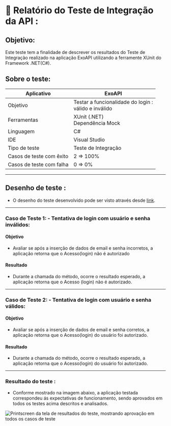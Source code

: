  # 📃 Relatório do Teste de Integração da API :

## **Objetivo**:
Este teste tem a finalidade de descrever os resultados do Teste de Integração realizado na aplicação ExoAPI utilizando a ferramente XUnit do Framework .NET(C#).

## **Sobre o teste**:

|Aplicativo| ExoAPI |
|----------------|----------|
| Objetivo| Testar a funcionalidade do login : <br> válido e inválido|
| Ferramentas | XUnit (.NET) <br> Dependência Mock |
| Linguagem | C# |
| IDE| Visual Studio |
| Tipo de teste| Teste de Integração |
| Casos de teste com êxito| 2 => 100%
| Casos de teste com falha| 0 => 0%
---
## **Desenho de teste :**
- O desenho do teste desenvolvido pode ser visto através desde <a href = "https://github.com/joelmaregina/Senai-SQL-API/blob/master/API/ExoAPI/TestXUnit/Controllers/LoginControllerTest.cs">link</a>.

---
### **Caso de Teste 1: - Tentativa de login com usuário e senha inválidos:**
#### **Objetivo**
- Avaliar se após a inserção de dados de email e senha incorretos, a aplicação retorna que o Acesso(login) não é autorizado
#### **Resultado**
- Durante a chamada do método, ocorre o resultado esperado, a aplicação retorna que o Acesso (login) não é autorizado.
----
### **Caso de Teste 2: - Tentativa de login com usuário e senha válidos:**
#### **Objetivo**
- Avaliar se após a inserção de dados de email e senha corretos, a aplicação retorna que o Acesso(login) do usuário foi autorizado.
#### **Resultado**
- Durante a chamada do método, ocorre o resultado esperado, a aplicação retorna que o Acesso(login) do usuário foi autorizado.

---
### **Resultado do teste :**

- Conforme mostrado na imagem abaixo, a aplicação testada correspondeu ás expectativas de funcionamento, sendo aprovados em todos os testes acima descritos e analisados.

 <img alt= "Printscreen da tela de resultados do teste, mostrando aprovação em todos os casos de teste" src= "https://github.com/joelmaregina/Senai-SQL-API/tree/master/API/img/ResultadoTeste.png"> 




